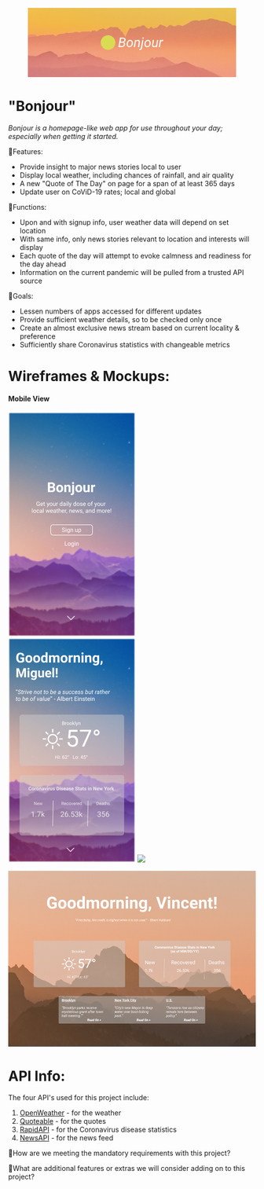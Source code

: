 <figure>
  <img src="./assets/bonjour-cover.png" />
</figure>

# "Bonjour"
<em>Bonjour is a homepage-like web app for use throughout your day; especially when getting it started.</em>

🔸Features:
<ul>
  <li>Provide insight to major news stories local to user</li>
  <li>Display local weather, including chances of rainfall, and air quality</li>
  <li>A new "Quote of The Day" on page for a span of at least 365 days</li>
  <li>Update user on CoViD-19 rates; local and global</li>
</ul>

🔸Functions:
<ul>
  <li>Upon and with signup info, user weather data will depend on set location</li>
  <li>With same info, only news stories relevant to location and interests will display</li>
  <li>Each quote of the day will attempt to evoke calmness and readiness for the day ahead</li>
  <li>Information on the current pandemic will be pulled from a trusted API source</li>
</ul>

🔸Goals:
<ul>
  <li>Lessen numbers of apps accessed for different updates</li>
  <li>Provide sufficient weather details, so to be checked only once</li>
  <li>Create an almost exclusive news stream based on current locality & preference</li>
  <li>Sufficiently share Coronavirus statistics with changeable metrics</li>
</ul>

# Wireframes & Mockups:
<h4>Mobile View</h4>
<p float="center">
  <img src="./assets/mockups/mobile/signed-out.png" />
  <img src="./assets/mockups/mobile/signed-in.png" />
  <img src="./assets/mockups/mobile/news.png" />
</p>
<p><center><img src="./assets/mockups/desktop/desktop-home.png" /></center></p>

# API Info:
The four API's used for this project include:
1. [OpenWeather](https://openweather.org/) - for the weather
2. [Quoteable](https://github.com/lukePeavey/quotable) - for the quotes
3. [RapidAPI](https://rapidapi.com/Gramzivi/api/covid-19-data/) - for the Coronavirus disease statistics
4. [NewsAPI](https://newsapi.org/) - for the news feed



🔹How are we meeting the mandatory requirements with this project?

🔹What are additional features or extras we will consider adding on to this project?

